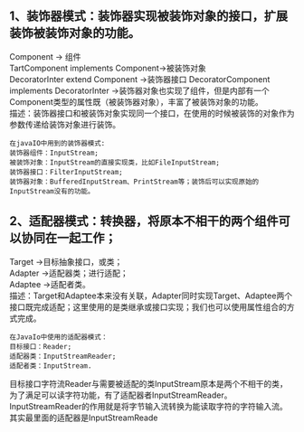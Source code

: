 

## 1、装饰器模式：装饰器实现被装饰对象的接口，扩展装饰被装饰对象的功能。
Component -> 组件  
TartComponent implements Component->被装饰对象  
DecoratorInter extend Component ->装饰器接口
DecoratorComponent implements DecoratorInter ->装饰器对象也实现了组件，但是内部有一个Component类型的属性既（被装饰器对象），丰富了被装饰对象的功能。  
描述：装饰器接口和被装饰对象实现同一个接口，在使用的时候被装饰的对象作为参数传递给装饰对象进行装饰。

    在javaIO中用到的装饰器模式:
    装饰器组件：InputStream;  
    被装饰对象：InputStream的直接实现类，比如FileInputStream;  
    装饰器接口：FilterInputStream;  
    装饰器对象：BufferedInputStream、PrintStream等；装饰后可以实现原始的InputStream没有的功能。
   


## 2、适配器模式：转换器，将原本不相干的两个组件可以协同在一起工作；
Target ->目标抽象接口，或类；  
Adapter ->适配器类；进行适配；  
Adaptee ->适配者类。  
描述：Target和Adaptee本来没有关联，Adapter同时实现Target、Adaptee两个接口既完成适配；这里使用的是类继承或接口实现；我们也可以使用属性组合的方式完成。  

    在JavaIo中使用的适配器模式：
    目标接口：Reader;
    适配器类：InputStreamReader;
    适配者类：InputStream.
    
目标接口字符流Reader与需要被适配的类InputStream原本是两个不相干的类，为了满足可以读字符功能，有了适配器者InputStreamReader。
InputStreamReader的作用就是将字节输入流转换为能读取字符的字符输入流。其实最里面的适配器是InputStreamReade